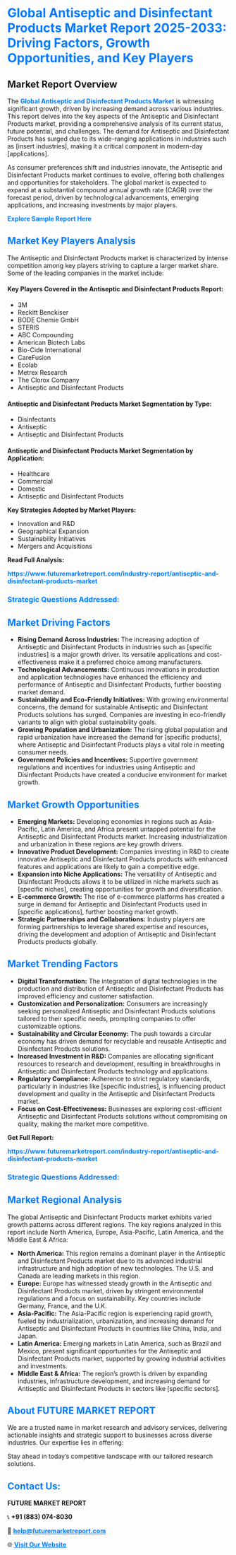 <h1 style="color: #007BFF;">Global Antiseptic and Disinfectant Products Market Report 2025-2033: Driving Factors, Growth Opportunities, and Key Players</h1>

<section id="overview">
<h2>Market Report Overview</h2>
<p>The <a href="https://www.futuremarketreport.com/industry-report/antiseptic-and-disinfectant-products-market" style="color: #007BFF; text-decoration: none;"><strong>Global Antiseptic and Disinfectant Products Market</strong></a> is witnessing significant growth, driven by increasing demand across various industries. This report delves into the key aspects of the Antiseptic and Disinfectant Products market, providing a comprehensive analysis of its current status, future potential, and challenges. The demand for Antiseptic and Disinfectant Products has surged due to its wide-ranging applications in industries such as [insert industries], making it a critical component in modern-day [applications].</p>
<p>As consumer preferences shift and industries innovate, the Antiseptic and Disinfectant Products market continues to evolve, offering both challenges and opportunities for stakeholders. The global market is expected to expand at a substantial compound annual growth rate (CAGR) over the forecast period, driven by technological advancements, emerging applications, and increasing investments by major players.</p>
</section>

<section id="overview">
<p><a href="https://www.futuremarketreport.com/request-sample/reportId=107447" style="color: #007BFF; text-decoration: none;"><strong>Explore Sample Report Here</strong></a></p>
</section>

<section id="key-players">
<h2 style="color: #007BFF;">Market Key Players Analysis</h2>
<p>The Antiseptic and Disinfectant Products market is characterized by intense competition among key players striving to capture a larger market share. Some of the leading companies in the market include:</p>
<h4>Key Players Covered in the Antiseptic and Disinfectant Products Report:</h4>
<ul><li>3M</li><li>Reckitt Benckiser</li><li>BODE Chemie GmbH</li><li>STERIS</li><li>ABC Compounding</li><li>American Biotech Labs</li><li>Bio-Cide International</li><li>CareFusion</li><li>Ecolab</li><li>Metrex Research</li><li>The Clorox Company</li><li>Antiseptic and Disinfectant Products</li></ul>
<h4>Antiseptic and Disinfectant Products Market Segmentation by Type:</h4>
<ul><li>Disinfectants</li><li>Antiseptic</li><li>Antiseptic and Disinfectant Products</li></ul>

<h4>Antiseptic and Disinfectant Products Market Segmentation by Application:</h4>
<ul><li>Healthcare</li><li>Commercial</li><li>Domestic</li><li>Antiseptic and Disinfectant Products</li></ul>
<p><strong>Key Strategies Adopted by Market Players:</strong></p>
<ul>
<li>Innovation and R&D</li>
<li>Geographical Expansion</li>
<li>Sustainability Initiatives</li>
<li>Mergers and Acquisitions</li>
</ul>
</section>

<section>
<p><strong>Read Full Analysis: </strong></p><a href="https://www.futuremarketreport.com/industry-report/antiseptic-and-disinfectant-products-market" style="color: #007BFF; text-decoration: none;"><strong>https://www.futuremarketreport.com/industry-report/antiseptic-and-disinfectant-products-market</strong></a>
<h3 style="color: #007BFF;">Strategic Questions Addressed:</h3>
</section>

<section id="driving-factors">
<h2 style="color: #007BFF;">Market Driving Factors</h2>
<ul>
<li><strong>Rising Demand Across Industries:</strong> The increasing adoption of Antiseptic and Disinfectant Products in industries such as [specific industries] is a major growth driver. Its versatile applications and cost-effectiveness make it a preferred choice among manufacturers.</li>
<li><strong>Technological Advancements:</strong> Continuous innovations in production and application technologies have enhanced the efficiency and performance of Antiseptic and Disinfectant Products, further boosting market demand.</li>
<li><strong>Sustainability and Eco-Friendly Initiatives:</strong> With growing environmental concerns, the demand for sustainable Antiseptic and Disinfectant Products solutions has surged. Companies are investing in eco-friendly variants to align with global sustainability goals.</li>
<li><strong>Growing Population and Urbanization:</strong> The rising global population and rapid urbanization have increased the demand for [specific products], where Antiseptic and Disinfectant Products plays a vital role in meeting consumer needs.</li>
<li><strong>Government Policies and Incentives:</strong> Supportive government regulations and incentives for industries using Antiseptic and Disinfectant Products have created a conducive environment for market growth.</li>
</ul>
</section>

<section id="growth-opportunities">
<h2 style="color: #007BFF;">Market Growth Opportunities</h2>
<ul>
<li><strong>Emerging Markets:</strong> Developing economies in regions such as Asia-Pacific, Latin America, and Africa present untapped potential for the Antiseptic and Disinfectant Products market. Increasing industrialization and urbanization in these regions are key growth drivers.</li>
<li><strong>Innovative Product Development:</strong> Companies investing in R&D to create innovative Antiseptic and Disinfectant Products products with enhanced features and applications are likely to gain a competitive edge.</li>
<li><strong>Expansion into Niche Applications:</strong> The versatility of Antiseptic and Disinfectant Products allows it to be utilized in niche markets such as [specific niches], creating opportunities for growth and diversification.</li>
<li><strong>E-commerce Growth:</strong> The rise of e-commerce platforms has created a surge in demand for Antiseptic and Disinfectant Products used in [specific applications], further boosting market growth.</li>
<li><strong>Strategic Partnerships and Collaborations:</strong> Industry players are forming partnerships to leverage shared expertise and resources, driving the development and adoption of Antiseptic and Disinfectant Products products globally.</li>
</ul>
</section>

<section id="trending-factors">
<h2 style="color: #007BFF;">Market Trending Factors</h2>
<ul>
<li><strong>Digital Transformation:</strong> The integration of digital technologies in the production and distribution of Antiseptic and Disinfectant Products has improved efficiency and customer satisfaction.</li>
<li><strong>Customization and Personalization:</strong> Consumers are increasingly seeking personalized Antiseptic and Disinfectant Products solutions tailored to their specific needs, prompting companies to offer customizable options.</li>
<li><strong>Sustainability and Circular Economy:</strong> The push towards a circular economy has driven demand for recyclable and reusable Antiseptic and Disinfectant Products solutions.</li>
<li><strong>Increased Investment in R&D:</strong> Companies are allocating significant resources to research and development, resulting in breakthroughs in Antiseptic and Disinfectant Products technology and applications.</li>
<li><strong>Regulatory Compliance:</strong> Adherence to strict regulatory standards, particularly in industries like [specific industries], is influencing product development and quality in the Antiseptic and Disinfectant Products market.</li>
<li><strong>Focus on Cost-Effectiveness:</strong> Businesses are exploring cost-efficient Antiseptic and Disinfectant Products solutions without compromising on quality, making the market more competitive.</li>
</ul>
</section>

<section>
<p><strong>Get Full Report: </strong></p><a href="https://www.futuremarketreport.com/industry-report/antiseptic-and-disinfectant-products-market" style="color: #007BFF; text-decoration: none;"><strong>https://www.futuremarketreport.com/industry-report/antiseptic-and-disinfectant-products-market</strong></a>
<h3 style="color: #007BFF;">Strategic Questions Addressed:</h3>
</section>


<section id="regional-analysis">
<h2 style="color: #007BFF;">Market Regional Analysis</h2>
<p>The global Antiseptic and Disinfectant Products market exhibits varied growth patterns across different regions. The key regions analyzed in this report include North America, Europe, Asia-Pacific, Latin America, and the Middle East & Africa:</p>
<ul>
<li><strong>North America:</strong> This region remains a dominant player in the Antiseptic and Disinfectant Products market due to its advanced industrial infrastructure and high adoption of new technologies. The U.S. and Canada are leading markets in this region.</li>
<li><strong>Europe:</strong> Europe has witnessed steady growth in the Antiseptic and Disinfectant Products market, driven by stringent environmental regulations and a focus on sustainability. Key countries include Germany, France, and the U.K.</li>
<li><strong>Asia-Pacific:</strong> The Asia-Pacific region is experiencing rapid growth, fueled by industrialization, urbanization, and increasing demand for Antiseptic and Disinfectant Products in countries like China, India, and Japan.</li>
<li><strong>Latin America:</strong> Emerging markets in Latin America, such as Brazil and Mexico, present significant opportunities for the Antiseptic and Disinfectant Products market, supported by growing industrial activities and investments.</li>
<li><strong>Middle East & Africa:</strong> The region’s growth is driven by expanding industries, infrastructure development, and increasing demand for Antiseptic and Disinfectant Products in sectors like [specific sectors].</li>
</ul>
</section>

<footer>
<h2 style="color: #007BFF;">About FUTURE MARKET REPORT</h2>
<p>We are a trusted name in market research and advisory services, delivering actionable insights and strategic support to businesses across diverse industries. Our expertise lies in offering:</p>

<p>Stay ahead in today’s competitive landscape with our tailored research solutions.</p>

<h2 style="color: #007BFF;">Contact Us:</h2>
<p><strong>FUTURE MARKET REPORT</strong></p>
<p>📞 <strong>+91 (883) 074-8030</strong></p>
<p>📧 <strong><a href="mailto:help@futuremarketreport.com" style="color: #007BFF;">help@futuremarketreport.com</a></strong></p>
<p>🌐 <strong><a href="https://www.futuremarketreport.com/" style="color: #007BFF;">Visit Our Website</a></strong></p>
</footer>